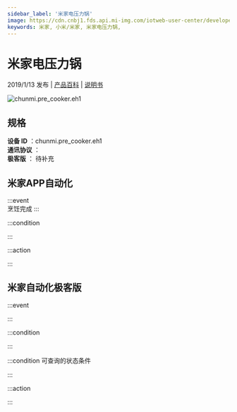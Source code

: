 ```yaml
---
sidebar_label: '米家电压力锅'
image: https://cdn.cnbj1.fds.api.mi-img.com/iotweb-user-center/developer_1679069107088Tszdkl5x.png?GalaxyAccessKeyId=AKVGLQWBOVIRQ3XLEW&Expires=9223372036854775807&Signature=dw+z8IbY8oVr11UOv2xsipUJtRw=
keywords: 米家, 小米/米家, 米家电压力锅, 
---
```

# 米家电压力锅

2019/1/13 发布 | [产品百科](https://home.mi.com/webapp/content/baike/product/index.html?model=chunmi.pre_cooker.eh1/) | [说明书](https://home.mi.com/views/introduction.html?model=chunmi.pre_cooker.eh1&region=cn)

![chunmi.pre_cooker.eh1](https://cdn.cnbj1.fds.api.mi-img.com/iotweb-user-center/developer_1679069107088Tszdkl5x.png?GalaxyAccessKeyId=AKVGLQWBOVIRQ3XLEW&Expires=9223372036854775807&Signature=dw+z8IbY8oVr11UOv2xsipUJtRw=)

## 规格  
> 
**设备 ID** ：chunmi.pre_cooker.eh1  
**通讯协议** ：  
**极客版**  ： 待补充 


## 米家APP自动化  

:::event  
烹饪完成
:::

:::condition  

:::

:::action   

:::

## 米家自动化极客版  

:::event  

:::

:::condition  

:::

:::condition 可查询的状态条件  

:::

:::action  

:::

        
